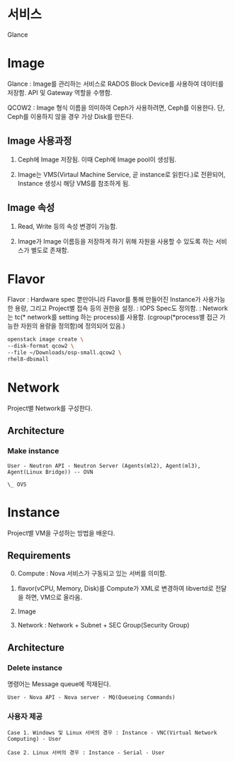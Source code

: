 # 서비스

Glance

# Image

Glance 
: Image를 관리하는 서비스로 RADOS Block Device를 사용하여 데이터를 저장함. API 및 Gateway 역할을 수행함. 

QCOW2
: Image 형식 이름을 의미하여 Ceph가 사용하려면, Ceph를 이용한다. 단, Ceph를 이용하지 않을 경우 가상 Disk를 만든다. 


## Image 사용과정

1. Ceph에 Image 저장됨. 이때 Ceph에 Image pool이 생성됨.

2. Image는 VMS(Virtaul Machine Service, 곧 instance로 읽힌다.)로 전환되어, Instance 생성시 해당 VMS를 참조하게 됨. 

## Image 속성 

1. Read, Write 등의 속성 변경이 가능함. 

2. Image가 Image 이름등을 저장하게 하기 위해 자원을 사용할 수 있도록 하는 서비스가 별도로 존재함.


# Flavor

Flavor 
: Hardware spec 뿐만아니라 Flavor를 통해 만들어진 Instance가 사용가능한 용량, 그리고 Project별 접속 등의 권한을 설정.
: IOPS Spec도 정의함.
: Network는 tc(* network를 setting 하는 process)를 사용함. (cgroup(*process별 접근 가능한 자원의 용량을 정의함)에 정의되어 있음.)

```bash
openstack image create \
--disk-format qcow2 \
--file ~/Downloads/osp-small.qcow2 \
rhel8-dbsmall
```

# Network

Project별 Network를 구성한다.

## Architecture

### Make instance 
```
User - Neutron API - Neutron Server (Agents(ml2), Agent(ml3), Agent(Linux Bridge)) -- OVN
                                                                                   \_ OVS
```

# Instance 

Project별 VM을 구성하는 방법을 배운다. 

## Requirements

0. Compute : Nova 서비스가 구동되고 있는 서버를 의미함. 

0. flavor(vCPU, Memory, Disk)를 Compute가 XML로 변경하여 libvertd로 전달을 하면, VM으로 올라옴. 

1. Image 

2. Network : Network + Subnet + SEC Group(Security Group)

## Architecture

### Delete instance 

명령어는 Message queue에 적재된다. 

```
User - Nova API - Nova server - MQ(Queueing Commands)
```

### 사용자 제공

```
Case 1. Windows 및 Linux 서버의 경우 : Instance - VNC(Virtual Network Computing) - User

Case 2. Linux 서버의 경우 : Instance - Serial - User 
```



